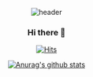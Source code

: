 <div align='center'>

  ![header](https://capsule-render.vercel.app/api?type=shark&color=auto&height=250&section=header&text=beoms96%20GitHub&fontSize=70&animation=scaleIn)

  ### Hi there 👋

  [![Hits](https://hits.seeyoufarm.com/api/count/incr/badge.svg?url=https%3A%2F%2Fgithub.com%2Fbeoms96%2Fhit-counter&count_bg=%23CEA0E9&title_bg=%23555555&icon=&icon_color=%23E7E7E7&title=hits&edge_flat=true)](https://hits.seeyoufarm.com)


  [![Anurag's github stats](https://github-readme-stats.vercel.app/api?username=beoms96&show_icons=true&theme=tokyonight)](https://github.com/anuraghazra/github-readme-stats)
</div>
